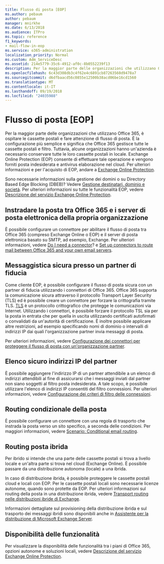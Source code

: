 ```yaml
---
title: Flusso di posta [EOP]
ms.author: pebaum
author: pebaum
manager: mnirkhe
ms.date: 6/13/2018
ms.audience: ITPro
ms.topic: reference
f1_keywords:
- mail-flow-in-eop
ms.service: o365-administration
localization_priority: Normal
ms.custom: Adm_ServiceDesc
ms.assetid: 214e5779-35c6-4912-af0c-8b0552239f13
description: Per la maggior parte delle organizzazioni che utilizzano Office 365, è ospitare le cassette postali e fare attenzione di flusso di posta. È la configurazione più semplice e significa che Office 365 gestisce tutte le cassette postali e filtro. Tuttavia, alcune organizzazioni hanno un'azienda è necessario conservare tutte le loro cassette postali in locale. Exchange Online Protection (EOP) consente di effettuare tale operazione e vengono forniti posta indesiderata e antivirus elaborazione nel cloud. Per ulteriori informazioni e per l'acquisto di EOP, andare a Exchange Online Protection.
ms.openlocfilehash: 6c43d308db3c4f62e4c6891cb87263560d9478a7
ms.sourcegitcommit: d6dfbaacd56c0855e12500b38acd06be16cd1560
ms.translationtype: MT
ms.contentlocale: it-IT
ms.lasthandoff: 09/19/2018
ms.locfileid: "24035988"
---
```

# <a name="mail-floweop"></a>Flusso di posta [EOP]

Per la maggior parte delle organizzazioni che utilizzano Office 365, è ospitare le cassette postali e fare attenzione di flusso di posta. È la configurazione più semplice e significa che Office 365 gestisce tutte le cassette postali e filtro. Tuttavia, alcune organizzazioni hanno un'azienda è necessario conservare tutte le loro cassette postali in locale. Exchange Online Protection (EOP) consente di effettuare tale operazione e vengono forniti posta indesiderata e antivirus elaborazione nel cloud. Per ulteriori informazioni e per l'acquisto di EOP, andare a [Exchange Online Protection](https://products.office.com/en-us/exchange/exchange-email-security-spam-protection).
  
Sono necessarie informazioni sulla gestione dei domini o su Directory Based Edge Blocking (DBEB)? Vedere [Gestione destinatari, dominio e società](recipient-domain-and-company-management.md). Per ulteriori informazioni su tutte le funzionalità EOP, vedere [Descrizione del servizio Exchange Online Protection](exchange-online-protection-service-description.md).
  
## <a name="routing-email-between-office-365-and-your-own-email-servers"></a>Instradare la posta tra Office 365 e i server di posta elettronica della propria organizzazione
<a name="BKMK_outboundmailrouting"> </a>

È possibile configurare un connettore per abilitare il flusso di posta tra Office 365 (compreso Exchange Online o EOP) e il server di posta elettronica basato su SMTP, ad esempio, Exchange. Per ulteriori informazioni, vedere [Do I need a connector](http://technet.microsoft.com/library/16731ae9-c909-49dd-bffc-a46e6151fc29.aspx)? e [Set up connectors to route mail between Office 365 and your own email servers](http://technet.microsoft.com/library/2e93fd60-a5ef-4e64-8e62-2b862b2d1033.aspx).
  
## <a name="secure-messaging-with-a-trusted-partner"></a>Messaggistica sicura presso un partner di fiducia
<a name="BKMK_securemessagingwithatrustedpartner"> </a>

Come cliente EOP, è possibile configurare il flusso di posta sicura con un partner di fiducia utilizzando i connettori di Office 365. Office 365 supporta la comunicazione sicura attraverso il protocollo Transport Layer Security (TLS) ed è possibile creare un connettore per forzare la crittografia tramite TLS. [TLS](https://technet.microsoft.com/en-us/library/mt163898.aspx) è un protocollo crittografico che protegge le comunicazioni via Internet. Utilizzando i connettori, è possibile forzare il protocollo TSL sia per la posta in entrata che per quella in uscita utilizzando certificati autofirmati o convalidati da un'autorità di certificazione. È inoltre possibile applicare altre restrizioni, ad esempio specificando nomi di dominio o intervalli di indirizzi IP dai quali l'organizzazione partner invia messaggi di posta. 
  
Per ulteriori informazioni, vedere [Configurazione dei connettori per proteggere il flusso di posta con un'organizzazione partner](https://technet.microsoft.com/en-us/library/dn751021%28v=exchg.150%29.aspx).
  
## <a name="safe-listing-a-partners-ip-address"></a>Elenco sicuro indirizzi IP del partner
<a name="BKMK_safelistingapartnersipaddress"> </a>

È possibile aggiungere l'indirizzo IP di un partner attendibile a un elenco di indirizzi attendibili al fine di assicurarsi che i messaggi inviati dal partner non siano soggetti al filtro posta indesiderata. A tale scopo, è possibile utilizzare l'elenco di indirizzi IP consentiti del filtro connessioni. Per ulteriori informazioni, vedere [Configurazione dei criteri di filtro delle connessioni](https://go.microsoft.com/fwlink/p/?LinkID=287108).
  
## <a name="conditional-mail-routing"></a>Routing condizionale della posta
<a name="BKMK_conditionalmailrouting"> </a>

È possibile configurare un connettore con una regola di trasporto che instrada la posta verso un sito specifico, a seconda delle condizioni. Per maggiori informazioni, vedere [Scenario: Conditional email routing](http://technet.microsoft.com/library/82d105e2-e955-4e03-99c3-3314a5d21a4c.aspx).
  
## <a name="hybrid-mail-routing"></a>Routing posta ibrida
<a name="BKMK_hybridmailrouting"> </a>

Per ibrido si intende che una parte delle cassette postali si trova a livello locale e un'altra parte si trova nel cloud (Exchange Online). È possibile passare da una distribuzione autonoma (locale) a una ibrida.
  
In caso di distribuzione ibrida, è possibile proteggere le cassette postali cloud e locali con EOP. Per le cassette postali locali sono necessarie licenze autonome, quando sono protette da EOP. Per ulteriori informazioni sul routing della posta in una distribuzione ibrida, vedere [Transport routing nelle distribuzioni ibride di Exchange](https://go.microsoft.com/fwlink/p/?LinkId=271757).
  
Informazioni dettagliate sul provisioning della distribuzione ibrida e sul trasporto dei messaggi ibridi sono disponibili anche in [Assistente per la distribuzione di Microsoft Exchange Server](https://go.microsoft.com/fwlink/p/?LinkId=287036). 
  
## <a name="feature-availability"></a>Disponibilità delle funzionalità
<a name="BKMK_hybridmailrouting"> </a>

Per visualizzare la disponibilità delle funzionalità tra i piani di Office 365, opzioni autonome e soluzioni locali, vedere [Descrizione del servizio Exchange Online Protection](exchange-online-protection-service-description.md).
  

